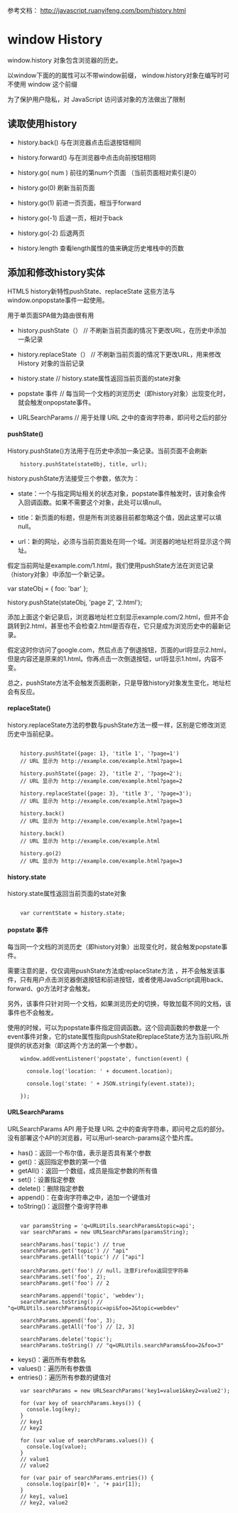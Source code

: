 
参考文档： http://javascript.ruanyifeng.com/bom/history.html


# window History

window.history 对象包含浏览器的历史。

以window下面的的属性可以不带window前缀， window.history对象在编写时可不使用 window 这个前缀

为了保护用户隐私，对 JavaScript 访问该对象的方法做出了限制



## 读取使用history



- history.back()	  		与在浏览器点击后退按钮相同
 
- history.forward() 		与在浏览器中点击向前按钮相同
 
- history.go( num )	 	前往的第num个页面  （当前页面相对索引是0）
- history.go(0)			刷新当前页面
- history.go(1)			前进一页页面，相当于forward
- history.go(-1)			后退一页，相对于back
- history.go(-2)			后退两页
 
 
- history.length  		查看length属性的值来确定历史堆栈中的页数




## 添加和修改history实体

HTML5 history新特性pushState、replaceState 这些方法与window.onpopstate事件一起使用。


用于单页面SPA做为路由很有用

- history.pushState（）			// 不刷新当前页面的情况下更改URL，在历史中添加一条记录

- history.replaceState（）		// 不刷新当前页面的情况下更改URL，用来修改 History 对象的当前记录

- history.state 				// history.state属性返回当前页面的state对象

- popstate 事件					// 每当同一个文档的浏览历史（即history对象）出现变化时，就会触发onpopstate事件。


- URLSearchParams				//  用于处理 URL 之中的查询字符串，即问号之后的部分



#### pushState()

History.pushState()方法用于在历史中添加一条记录。当前页面不会刷新

```
	history.pushState(stateObj, title, url);
```

history.pushState方法接受三个参数，依次为：


- state：一个与指定网址相关的状态对象，popstate事件触发时，该对象会传入回调函数。如果不需要这个对象，此处可以填null。

- title：新页面的标题，但是所有浏览器目前都忽略这个值，因此这里可以填null。

- url：新的网址，必须与当前页面处在同一个域。浏览器的地址栏将显示这个网址。



假定当前网址是example.com/1.html，我们使用pushState方法在浏览记录（history对象）中添加一个新记录。


var stateObj = { foo: 'bar' };

history.pushState(stateObj, 'page 2', '2.html');

添加上面这个新记录后，浏览器地址栏立刻显示example.com/2.html，但并不会跳转到2.html，甚至也不会检查2.html是否存在，它只是成为浏览历史中的最新记录。

假定这时你访问了google.com，然后点击了倒退按钮，页面的url将显示2.html，但是内容还是原来的1.html。你再点击一次倒退按钮，url将显示1.html，内容不变。



总之，pushState方法不会触发页面刷新，只是导致history对象发生变化，地址栏会有反应。



#### replaceState()

history.replaceState方法的参数与pushState方法一模一样，区别是它修改浏览历史中当前纪录。


```

	history.pushState({page: 1}, 'title 1', '?page=1')
	// URL 显示为 http://example.com/example.html?page=1

	history.pushState({page: 2}, 'title 2', '?page=2');
	// URL 显示为 http://example.com/example.html?page=2

	history.replaceState({page: 3}, 'title 3', '?page=3');
	// URL 显示为 http://example.com/example.html?page=3

	history.back()
	// URL 显示为 http://example.com/example.html?page=1

	history.back()
	// URL 显示为 http://example.com/example.html

	history.go(2)
	// URL 显示为 http://example.com/example.html?page=3

```


#### history.state

 history.state属性返回当前页面的state对象

```

	var currentState = history.state;

```

#### popstate 事件

每当同一个文档的浏览历史（即history对象）出现变化时，就会触发popstate事件。

需要注意的是，仅仅调用pushState方法或replaceState方法 ，并不会触发该事件，只有用户点击浏览器倒退按钮和前进按钮，或者使用JavaScript调用back、forward、go方法时才会触发。

另外，该事件只针对同一个文档，如果浏览历史的切换，导致加载不同的文档，该事件也不会触发。

使用的时候，可以为popstate事件指定回调函数。这个回调函数的参数是一个event事件对象，它的state属性指向pushState和replaceState方法为当前URL所提供的状态对象（即这两个方法的第一个参数）。

```
	window.addEventListener('popstate', function(event) {

	  console.log('location: ' + document.location);

	  console.log('state: ' + JSON.stringify(event.state));

	});

```



#### URLSearchParams

URLSearchParams API 用于处理 URL 之中的查询字符串，即问号之后的部分。没有部署这个API的浏览器，可以用url-search-params这个垫片库。


- has()：返回一个布尔值，表示是否具有某个参数
- get()：返回指定参数的第一个值
- getAll()：返回一个数组，成员是指定参数的所有值
- set()：设置指定参数
- delete()：删除指定参数
- append()：在查询字符串之中，追加一个键值对
- toString()：返回整个查询字符串


```

	var paramsString = 'q=URLUtils.searchParams&topic=api';
	var searchParams = new URLSearchParams(paramsString);

	searchParams.has('topic') // true
	searchParams.get('topic') // "api"
	searchParams.getAll('topic') // ["api"]

	searchParams.get('foo') // null，注意Firefox返回空字符串
	searchParams.set('foo', 2);
	searchParams.get('foo') // 2

	searchParams.append('topic', 'webdev');
	searchParams.toString() // "q=URLUtils.searchParams&topic=api&foo=2&topic=webdev"

	searchParams.append('foo', 3);
	searchParams.getAll('foo') // [2, 3]

	searchParams.delete('topic');
	searchParams.toString() // "q=URLUtils.searchParams&foo=2&foo=3"
```


- keys()：遍历所有参数名
- values()：遍历所有参数值
- entries()：遍历所有参数的键值对

```
	var searchParams = new URLSearchParams('key1=value1&key2=value2');

	for (var key of searchParams.keys()) {
	  console.log(key);
	}
	// key1
	// key2

	for (var value of searchParams.values()) {
	  console.log(value);
	}
	// value1
	// value2

	for (var pair of searchParams.entries()) {
	  console.log(pair[0]+ ', '+ pair[1]);
	}
	// key1, value1
	// key2, value2


```
